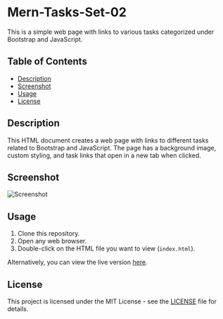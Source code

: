 # Mern-Tasks-Set-02

This is a simple web page with links to various tasks categorized under Bootstrap and JavaScript.

## Table of Contents
- [Description](#description)
- [Screenshot](#screenshot)
- [Usage](#usage)
- [License](#license)

## Description
This HTML document creates a web page with links to different tasks related to Bootstrap and JavaScript. The page has a background image, custom styling, and task links that open in a new tab when clicked.

## Screenshot
![Screenshot](screenshot.png)

## Usage
1. Clone this repository.
2. Open any web browser.
3. Double-click on the HTML file you want to view (`index.html`).

Alternatively, you can view the live version [here](#).

## License
This project is licensed under the MIT License - see the [LICENSE](LICENSE) file for details.
